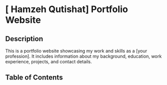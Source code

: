 # [ Hamzeh Qutishat] Portfolio Website

## Description

This is a portfolio website showcasing my work and skills as a [your profession]. It includes information about my background, education, work experience, projects, and contact details.

## Table of Contents

